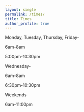 ```yaml
---
layout: single
permalink: /times/
title: Times
author_profile: true
---
```


Monday, Tuesday, Thursday, Friday-

6am-8am

5:00pm-10:30pm

Wednesday-

6am-8am

6:30pm-10:30pm

Weekends

6am-11:00pm

